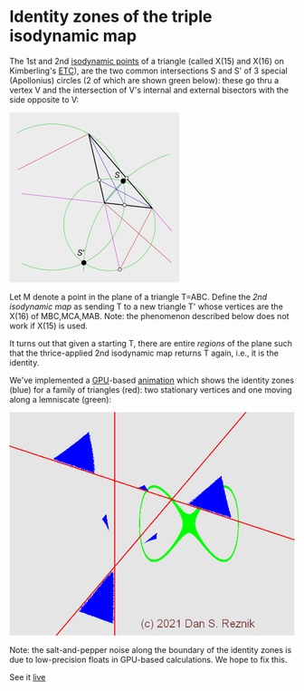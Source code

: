 # Identity zones of the triple isodynamic map

The 1st and 2nd [isodynamic points](https://mathworld.wolfram.com/IsodynamicPoints.html) of a triangle (called X(15) and X(16) on Kimberling's [ETC](https://faculty.evansville.edu/ck6/encyclopedia/ETC.html)), are the two common intersections S and S' of 3 special (Apollonius) circles (2 of which are shown green below): these go thru a vertex V and the intersection of V's internal and external bisectors with the side opposite to V:

<img src="construction.png" alt="alt text" width="300">

Let M denote a point in the plane of a triangle T=ABC. Define the *2nd isodynamic map* as sending T to a new triangle T' whose vertices are the X(16) of MBC,MCA,MAB. Note: the phenomenon described below does not work if X(15) is used.

It turns out that given a starting T, there are entire *regions* of the plane such that the thrice-applied 2nd isodynamic map returns T again, i.e., it is the identity. 

We've implemented a [GPU](gpu.rocks)-based [animation](https://dan-reznik.github.io/Isodynamic-Map-GPU/) which shows the identity zones (blue) for a family of triangles (red): two stationary vertices and one moving along a lemniscate (green):

<img src="isodynamic.png" alt="alt text" width="600">

Note: the salt-and-pepper noise along the boundary of the identity zones is due to low-precision floats in GPU-based calculations. We hope to fix this.

See it [live](https://dan-reznik.github.io/Isodynamic-Map-GPU/)
